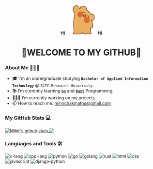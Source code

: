 <p align="center"><b>Hi</b> <img src="https://github.com/mihirchakma/mihirchakma/blob/main/giphy.gif" width="100px"> <b>Hi</b></p>
<h1 align="center">🙏WELCOME TO MY GITHUB🙏</h1>

### About Me 👨🏻‍🎓

- 🎓 I'm an undergraduate studying **`Bachelor of Applied Information Technology`** @ `SLTC Research University`.
- 📚 I’m currently learning [__`Go`__](https://go.dev/) and [__`Rust`__](https://www.rust-lang.org/) Programming.
- 🧑🏻‍💻 I’m currently working on my projects.
- 📫 How to reach me: mihirchakmaths@gmail.com

### My GitHub Stats 💻

<div>
  <a href="https://github.com/anuraghazra/github-readme-stats">
    <img align="center" src="https://github-readme-stats.vercel.app/api/top-langs/?username=mihirchakma&layout=donut" alt="Mihir's github stats" target="_blank"/>
  </a>
  <a href="https://github.com/anuraghazra/github-readme-stats">
    <img align="center" src="https://github-readme-stats.vercel.app/api?username=mihirchakma&show_icons=true&theme=transparent" target="_blank"/>
  </a>
</div>

### Languages and Tools 🛠️

<p align="left">
  <a><img src="https://cdn.jsdelivr.net/gh/devicons/devicon/icons/c/c-original.svg" alt="c-lang" width="40" height="40" /></a>
  <a><img src="https://cdn.jsdelivr.net/gh/devicons/devicon/icons/cplusplus/cplusplus-original.svg" alt="cpp-lang" width="40" height="40" /></a>
  <a><img src="https://cdn.jsdelivr.net/gh/devicons/devicon/icons/python/python-original.svg" alt="python" width="40" height="40" /></a>
  <a><img src="https://cdn.jsdelivr.net/gh/devicons/devicon/icons/go/go-original-wordmark.svg" alt="go" width="40" height="40" /></a>
  <a><img src="https://cdn.jsdelivr.net/gh/devicons/devicon/icons/go/go-original.svg" alt="golang" width="40" height="40" /></a>
  <a><img src="https://cdn.jsdelivr.net/gh/devicons/devicon/icons/rust/rust-plain.svg" alt="rust" width="40" height="40" /></a>
  <a><img src="https://cdn.jsdelivr.net/gh/devicons/devicon/icons/html5/html5-original.svg" alt="html" width="40" height="40" /></a>
  <a><img src="https://cdn.jsdelivr.net/gh/devicons/devicon/icons/css3/css3-original.svg" alt="css" width="40" height="40" /></a>
  <a><img src="https://cdn.jsdelivr.net/gh/devicons/devicon/icons/javascript/javascript-original.svg" alt="javascript" width="40" height="40" /></a>
  <a><img src="https://cdn.jsdelivr.net/gh/devicons/devicon/icons/django/django-plain.svg" alt="django-python" width="40" height="40" /></a>
</p>



<!--
Here are some ideas to get you started:

- 🔭 I’m currently working on ...
- 🌱 I’m currently learning ...
- 👯 I’m looking to collaborate on ...
- 🤔 I’m looking for help with ...
- 💬 Ask me about ...
- 📫 How to reach me: ...
- 😄 Pronouns: ...
- ⚡ Fun fact: ...
-->

